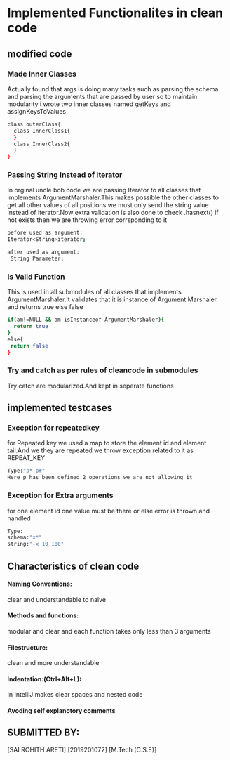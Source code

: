 # Implemented Functionalites in clean code

## modified code

### Made Inner Classes
Actually found that args is doing many tasks such as parsing the schema and parsing the arguments that are passed by user
so to maintain modularity i wrote two inner classes named getKeys and assignKeysToValues

```bash
class outerClass{
  class InnerClass1{
  }
  class InnerClass2{
  }
}
```
### Passing String Instead of Iterator
In orginal uncle bob code we are passing Iterator<string> to all classes that implements ArgumentMarshaler.This makes possible
the other classes to get all other values of all positions.we must only send the string value instead of iterator.Now extra 
validation is also done to check .hasnext() if not exists then we are throwing error corrsponding to it
  
```bash
before used as argument:
Iterator<String>iterator;

after used as argument:
 String Parameter;
```
### Is Valid Function
This is used in all submodules of all classes that implements ArgumentMarshaler.It validates that it is instance of Argument
Marshaler and returns true else false
```bash
if(am!=NULL && am isInstanceof ArgumentMarshaler){
  return true
}
else{
 return false
}
```
### Try and catch as per rules of cleancode in submodules
Try catch are modularized.And kept in seperate functions


## implemented testcases

### Exception for repeatedkey
for Repeated key we used a map to store the element id  and element tail.And we they are repeated we throw exception related to it as REPEAT_KEY
```bash
Type:"p*,p#"
Here p has been defined 2 operations we are not allowing it
```
### Exception for Extra arguments
for one element id one value must be there or else error is thrown and handled
```bash
Type:
schema:"x*"
string:"-x 10 100"
```
## Characteristics of clean code
#### Naming Conventions:
clear and understandable to naive
#### Methods and functions:
modular and clear and each function takes only less than 3 arguments
#### Filestructure:
clean and more understandable
#### Indentation:(Ctrl+Alt+L):
In IntelliJ makes clear spaces and nested code
#### Avoding self explanotory comments


## SUBMITTED BY:
[SAI ROHITH ARETI]
[2019201072]
[M.Tech (C.S.E)]

